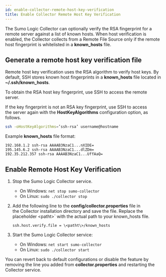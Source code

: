 ```yaml
---
id: enable-collector-remote-host-key-verification
title: Enable Collector Remote Host Key Verification
---
```


The Sumo Logic Collector can optionally verify the RSA fingerprint for a remote server against a list of known hosts. When host verification is enabled, the Collector collects from a Remote File Source only if the remote host fingerprint is whitelisted in a **known_hosts** file.

## Generate a remote host key verification file

Remote host key verification uses the RSA algorithm to verify host keys. By default, SSH stores known host fingerprints in a **known_hosts** file located in **\~/.ssh/known_hosts**.

To obtain the RSA host key fingerprint, use SSH to access the remote server.

If the key fingerprint is not an RSA key fingerprint, use SSH to access the server again with the **HostKeyAlgorithms** configuration option, as follows.

```bash
ssh -oHostKeyAlgorithms=’ssh-rsa’ username@hostname
```

Example **known_hosts** file format:

```
192.168.1.2 ssh-rsa AAAAB3NzaC1...nXIDE=
195.145.6.2 ssh-rsa AAAAB3NzaC1...dlZDm=
192.35.212.357 ssh-rsa AAAAB3NzaC1...UffAaQ=
```

## Enable Remote Host Key Verification

1. Stop the Sumo Logic Collector service.

    * On Windows: `net stop sumo-collector`
    * On Linux: `sudo ./collector stop`

1. Add the following line to the **config/collector.properties** file in the Collector installation directory and save the file. Replace the placeholder \<patht\>` with the actual path to your known_hosts file.

    `ssh.host.verify.file = \<patht\>/known_hosts`

1. Start the Sumo Logic Collector service:

   * On Windows: `net start sumo-collector`
   * On Linux: `sudo ./collector start`

You can revert back to default configurations or disable the feature by removing the line you added from **collector.properties** and restarting the Collector service.
